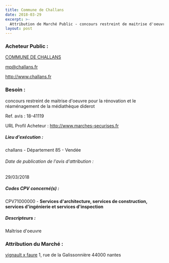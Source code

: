 ```yaml
---
title: Commune de Challans
date: 2018-03-29
excerpt: >-
  Attribution de Marché Public - concours restreint de maitrise d'oeuvre pour la rénovation et le réaménagement de la médiathèque diderot
layout: post
---
```


### Acheteur Public : 
<a href="/acheteur-33/siren-218500478"> COMMUNE DE CHALLANS</a><br/>



mp@challans.fr


http://www.challans.fr
### Besoin :

concours restreint de maitrise d'oeuvre pour la rénovation et le réaménagement de la médiathèque diderot

Ref. avis : 18-41119

URL Profil Acheteur : http://www.marches-securises.fr

##### Lieu d'exécution :

challans - Département 85 - Vendée

###### Date de publication de l'avis d'attribution : 
29/03/2018

##### Codes CPV concerné(s) :
CPV71000000 - **Services d'architecture, services de construction, services d'ingénierie et services d'inspection** <br/>

##### Descripteurs :
Maîtrise d'oeuvre <br/>

### Attribution du Marché :
<a href="/entreprise-265/siren-501708879"> vignault x faure</a>    1, rue de la Galissonnière 44000 nantes <br/>
